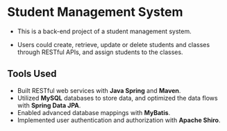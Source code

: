 # Student Management System

- This is a back-end project of a student management system.

- Users could create, retrieve, update or delete students and classes through RESTful APIs, and assign students to the classes.

## Tools Used
- Built RESTful web services with **Java Spring** and **Maven**.
- Utilized **MySQL** databases to store data, and optimized the data flows with **Spring Data JPA**.
- Enabled advanced database mappings with **MyBatis**.
- Implemented user authentication and authorization with **Apache Shiro**.
